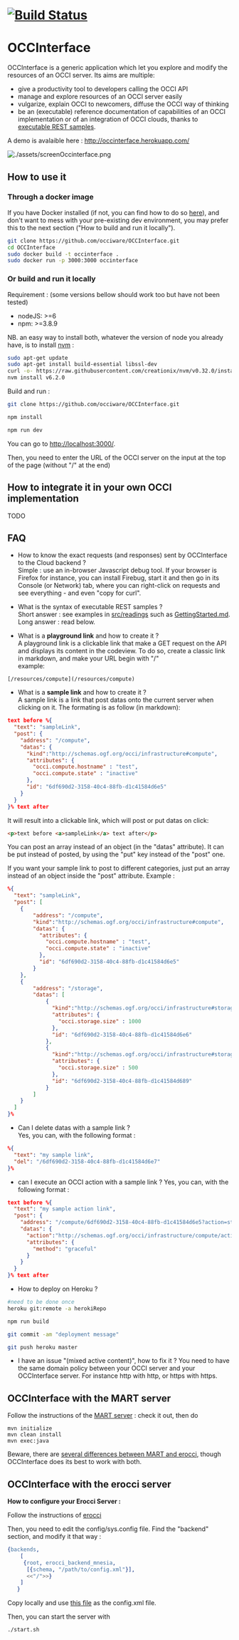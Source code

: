 [![Build Status](https://travis-ci.org/occiware/OCCInterface.svg?branch=master)](https://travis-ci.org/occiware/OCCInterface)
============
OCCInterface
============


OCCInterface is a generic application which let you explore and modify the resources of an OCCI server.
Its aims are multiple:
- give a productivity tool to developers calling the OCCI API
- manage and explore resources of an OCCI server easily
- vulgarize, explain OCCI to newcomers, diffuse the OCCI way of thinking
- be an (executable) reference documentation of capabilities of an OCCI implementation or of an integration of OCCI clouds, thanks to [executable REST samples](https://github.com/occiware/OCCInterface/blob/master/src/readings/GettingStarted.md).

A demo is avalaible here : http://occinterface.herokuapp.com/

![./assets/screenOccinterface.png](./assets/screenOccinterface.png)

## How to use it

### Through a docker image

If you have Docker installed (if not, you can find how to do so [here](https://docs.docker.com/engine/installation/)), and don't want to mess with your pre-existing dev environment, you may prefer this to the next section ("How to build and run it locally").

``` bash
git clone https://github.com/occiware/OCCInterface.git
cd OCCInterface
sudo docker build -t occinterface .
sudo docker run -p 3000:3000 occinterface
```

### Or build and run it locally

Requirement :
(some versions bellow should work too but have not been tested)
- nodeJS: >=6
- npm: >=3.8.9

NB. an easy way to install both, whatever the version of node you already have, is to install [nvm](https://github.com/creationix/nvm) :
``` bash
sudo apt-get update
sudo apt-get install build-essential libssl-dev
curl -o- https://raw.githubusercontent.com/creationix/nvm/v0.32.0/install.sh | bash
nvm install v6.2.0
```

Build and run :

``` bash
git clone https://github.com/occiware/OCCInterface.git
```

``` bash
npm install
```

``` bash
npm run dev
```

You can go to [http://localhost:3000/](http://localhost:3000/).

Then, you need to enter the URL of the OCCI server on the input at the top of the page (without "/" at the end)

## How to integrate it in your own OCCI implementation
TODO

## FAQ

- How to know the exact requests (and responses) sent by OCCInterface to the Cloud backend ?  
Simple : use an in-browser Javascript debug tool. If your browser is Firefox for instance, you can install Firebug, start it and then go in its Console (or Network) tab, where you can right-click on requests and see everything - and even "copy for curl".

- What is the syntax of executable REST samples ?  
Short answer : see examples in [src/readings](https://github.com/occiware/OCCInterface/blob/master/src/readings) such as [GettingStarted.md](https://github.com/occiware/OCCInterface/blob/master/src/readings/GettingStarted.md). Long answer : read below.

- What is a **playground link** and how to create it ?  
A playground link is a clickable link that make a GET request on the API and displays its content in the codeview.
To do so, create a classic link in markdown, and make your URL begin with "/"  
example:  
```
[/resources/compute](/resources/compute)
```

- What is a **sample link** and how to create it ?  
A sample link is a link that post datas onto the current server when clicking on it. The formating is as follow (in markdown):

``` JSON
text before %{
  "text": "sampleLink",
  "post": {
    "address": "/compute",
    "datas": {
      "kind":"http://schemas.ogf.org/occi/infrastructure#compute",
      "attributes": {
        "occi.compute.hostname" : "test",
        "occi.compute.state" : "inactive"
      },
      "id": "6df690d2-3158-40c4-88fb-d1c41584d6e5"
    }
  }
}% text after
```

It will result into a clickable link, which will post or put datas on click:

``` HTML
<p>text before <a>sampleLink</a> text after</p>
```

You can post an array instead of an object (in the "datas" attribute).
It can be put instead of posted, by using the "put" key instead of the "post" one.

If you want your sample link to post to different categories, just put an array instead of an object inside the "post" attribute. Example :

``` JSON
%{
  "text": "sampleLink",
  "post": [
    {
        "address": "/compute",
        "kind":"http://schemas.ogf.org/occi/infrastructure#compute",
        "datas": {
          "attributes": {
            "occi.compute.hostname" : "test",
            "occi.compute.state" : "inactive"
          },
          "id": "6df690d2-3158-40c4-88fb-d1c41584d6e5"
        }
    },
    {
        "address": "/storage",
        "datas": [
            {
              "kind":"http://schemas.ogf.org/occi/infrastructure#storage",
              "attributes": {
                "occi.storage.size" : 1000
              },
              "id": "6df690d2-3158-40c4-88fb-d1c41584d6e6"
            },
            {
              "kind":"http://schemas.ogf.org/occi/infrastructure#storage",
              "attributes": {
                "occi.storage.size" : 500
              },
              "id": "6df690d2-3158-40c4-88fb-d1c41584d689"
            }
        ]
    }
  ]
}%
```

- Can I delete datas with a sample link ?  
Yes, you can, with the following format :

``` JSON
%{
  "text": "my sample link",
  "del": "/6df690d2-3158-40c4-88fb-d1c41584d6e7"
}%
```

- can I execute an OCCI action with a sample link ?
Yes, you can, with the following format :

``` JSON
text before %{
  "text": "my sample action link",
  "post": {
    "address": "/compute/6df690d2-3158-40c4-88fb-d1c41584d6e5?action=stop",
    "datas": {
      "action":"http://schemas.ogf.org/occi/infrastructure/compute/action#stop",
      "attributes": {
        "method": "graceful"
      }
    }
  }
}% text after
```

- How to deploy on Heroku ?  

``` bash
#need to be done once
heroku git:remote -a herokiRepo
```
``` bash
npm run build
```
``` bash
git commit -am "deployment message"
```
``` bash
git push heroku master
```
- I have an issue "(mixed active content)", how to fix it ?
You need to have the same domain policy between your OCCI server and your OCCInterface server. For instance http with http, or https with https.


## OCCInterface with the MART server

Follow the instructions of the [MART server](https://github.com/cgourdin/MartServer/blob/master/doc/server.md) : check it out, then do

```
mvn initialize
mvn clean install
mvn exec:java
```

Beware, there are [several differences between MART and erocci](https://github.com/occiware/OCCInterface/issues/13), though OCCInterface does its best to work with both.

## OCCInterface with the erocci server

**How to configure your Erocci Server :**

Follow the instructions of [erocci](https://github.com/erocci/erocci/blob/master/doc/README.md)

Then, you need to edit the config/sys.config file.
Find the "backend" section, and modify it that way :

``` erlang
{backends,
    [
     {root, erocci_backend_mnesia,
      [{schema, "/path/to/config.xml"}],
      <<"/">>}
    ]
   }
```

Copy locally and use [this file](https://github.com/occiware/occi-schemas/blob/master/schemas/http%253A%252F%252Fschemas.ogf.org%252Focci%252Finfrastructure%2523.xml) as the config.xml file.

Then, you can start the server with

``` bash
./start.sh
```
